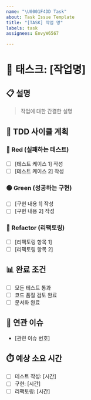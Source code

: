 ```yaml
---
name: "\U0001F4DD Task"
about: Task Issue Template
title: "[TASK] 작업 명"
labels: task
assignees: EnvyW6567

---
```


# 📝 태스크: [작업명]

## 📋 설명
> 작업에 대한 간결한 설명

## 🔄 TDD 사이클 계획
### 🔴 Red (실패하는 테스트)
- [ ] [테스트 케이스 1] 작성
- [ ] [테스트 케이스 2] 작성

### 🟢 Green (성공하는 구현)
- [ ] [구현 내용 1] 작성
- [ ] [구현 내용 2] 작성

### 🔵 Refactor (리팩토링)
- [ ] [리팩토링 항목 1]
- [ ] [리팩토링 항목 2]

## 📊 완료 조건
- [ ] 모든 테스트 통과
- [ ] 코드 품질 검토 완료
- [ ] 문서화 완료

## 🔗 연관 이슈
- [관련 이슈 번호]

## ⏱️ 예상 소요 시간
- [ ] 테스트 작성: [시간]
- [ ] 구현: [시간]
- [ ] 리팩토링: [시간]
